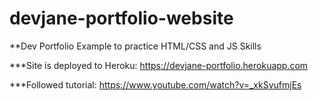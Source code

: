 # devjane-portfolio-website
**Dev Portfolio Example to practice HTML/CSS and JS Skills

***Site is deployed to Heroku: https://devjane-portfolio.herokuapp.com

***Followed tutorial: https://www.youtube.com/watch?v=_xkSvufmjEs
